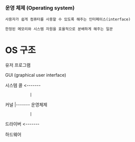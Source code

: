 ### 운영 체제 (Operating system)
    사용자가 쉽게 컴퓨터를 사용할 수 있도록 해주는 인터페이스(interface)

    한정된 메모리와 시스템 자원을 효율적으로 분배하게 해주는 일꾼


# OS 구조

유저 프로그램

GUI (graphical user interface)


시스템 콜 <-------

               |


커널            |------- 운영체제 


               |


드라이버  <-------


하드웨어